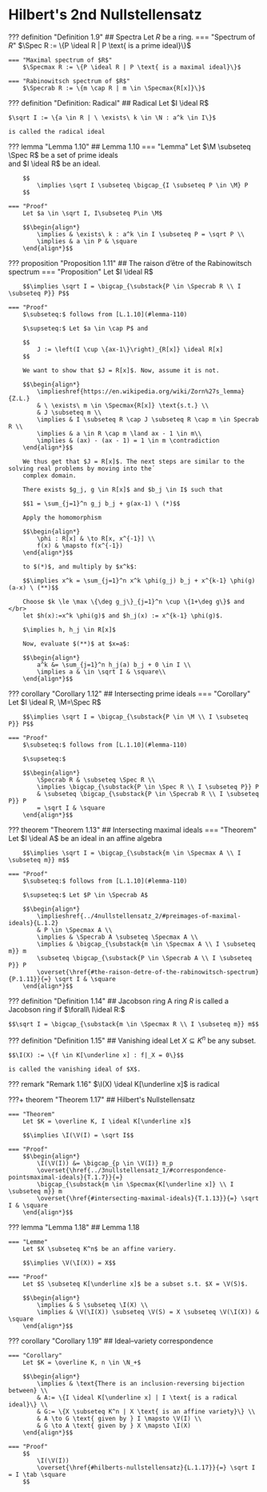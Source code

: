 # Hilbert's 2nd Nullstellensatz

??? definition "Definition 1.9"
    ## Spectra
    Let $R$ be a ring.
    === "Spectrum of $R$"
        $\Spec R := \{P \ideal R | P \text{ is a prime ideal}\}$

    === "Maximal spectrum of $R$"
        $\Specmax R := \{P \ideal R | P \text{ is a maximal ideal}\}$

    === "Rabinowitsch spectrum of $R$"
        $\Specrab R := \{m \cap R | m \in \Specmax{R[x]}\}$

??? definition "Definition: Radical"
    ## Radical
    Let $I \ideal R$
    
    $\sqrt I := \{a \in R | \ \exists\ k \in \N : a^k \in I\}$

    is called the radical ideal



??? lemma "Lemma 1.10"
    ## Lemma 1.10
    === "Lemma"
        Let $\M \subseteq \Spec R$ be a set of prime ideals</br>
        and $I \ideal R$ be an ideal.

        $$
            \implies \sqrt I \subseteq \bigcap_{I \subseteq P \in \M} P
        $$

    === "Proof"
        Let $a \in \sqrt I, I\subseteq P\in \M$

        $$\begin{align*}
            \implies & \exists\ k : a^k \in I \subseteq P = \sqrt P \\
            \implies & a \in P & \square
        \end{align*}$$


??? proposition "Proposition 1.11"
    ## The raison d’être of the Rabinowitsch spectrum
    === "Proposition"
        Let $I \ideal R$

        $$\implies \sqrt I = \bigcap_{\substack{P \in \Specrab R \\ I \subseteq P}} P$$

    === "Proof"
        $\subseteq:$ follows from [L.1.10](#lemma-110)

        $\supseteq:$ Let $a \in \cap P$ and 

        $$
            J := \left(I \cup \{ax-1\}\right)_{R[x]} \ideal R[x]
        $$

        We want to show that $J = R[x]$. Now, assume it is not.
        
        $$\begin{align*}
            \implieshref{https://en.wikipedia.org/wiki/Zorn%27s_lemma}{Z.L.}
            & \ \exists\ m \in \Specmax{R[x]} \text{s.t.} \\
            & J \subseteq m \\
            \implies & I \subseteq R \cap J \subseteq R \cap m \in Specrab R \\
            \implies & a \in R \cap m \land ax - 1 \in m\\
            \implies & (ax) - (ax - 1) = 1 \in m \contradiction
        \end{align*}$$
        
        We thus get that $J = R[x]$. The next steps are similar to the solving real problems by moving into the´
        complex domain.

        There exists $g_j, g \in R[x]$ and $b_j \in I$ such that

        $$1 = \sum_{j=1}^n g_j b_j + g(ax-1) \ (*)$$

        Apply the homomorphism
        
        $$\begin{align*}
            \phi : R[x] & \to R[x, x^{-1}] \\
            f(x) & \mapsto f(x^{-1})
        \end{align*}$$

        to $(*)$, and multiply by $x^k$:

        $$\implies x^k = \sum_{j=1}^n x^k \phi(g_j) b_j + x^{k-1} \phi(g) (a-x) \ (**)$$
        
        Choose $k \le \max \{\deg g_j\}_{j=1}^n \cup \{1+\deg g\}$ and </br>
        let $h(x):=x^k \phi(g)$ and $h_j(x) := x^{k-1} \phi(g)$.

        $\implies h, h_j \in R[x]$

        Now, evaluate $(**)$ at $x=a$:
    
        $$\begin{align*}
            a^k &= \sum_{j=1}^n h_j(a) b_j + 0 \in I \\
            \implies a & \in \sqrt I & \square\\
        \end{align*}$$


??? corollary "Corollary 1.12"
    ## Intersecting prime ideals
    === "Corollary"
        Let $I \ideal R, \M=\Spec R$

        $$\implies \sqrt I = \bigcap_{\substack{P \in \M \\ I \subseteq P}} P$$

    === "Proof"
        $\subseteq:$ follows from [L.1.10](#lemma-110)
        
        $\supseteq:$

        $$\begin{align*}
            \Specrab R & \subseteq \Spec R \\
            \implies \bigcap_{\substack{P \in \Spec R \\ I \subseteq P}} P
            & \subseteq \bigcap_{\substack{P \in \Specrab R \\ I \subseteq P}} P
            = \sqrt I & \square
        \end{align*}$$


??? theorem "Theorem 1.13"
    ## Intersecting maximal ideals
    === "Theorem"
        Let $I \ideal A$ be an ideal in an affine algebra

        $$\implies \sqrt I = \bigcap_{\substack{m \in \Specmax A \\ I \subseteq m}} m$$
    
    === "Proof"
        $\subseteq:$ follows from [L.1.10](#lemma-110)
        
        $\supseteq:$ Let $P \in \Specrab A$

        $$\begin{align*}
            \implieshref{../4nullstellensatz_2/#preimages-of-maximal-ideals}{L.1.2}
            & P \in \Specmax A \\
            \implies & \Specrab A \subseteq \Specmax A \\
            \implies & \bigcap_{\substack{m \in \Specmax A \\ I \subseteq m}} m
            \subseteq \bigcap_{\substack{P \in \Specrab A \\ I \subseteq P}} P
            \overset{\href{#the-raison-detre-of-the-rabinowitsch-spectrum}{P.1.11}}{=} \sqrt I & \square 
        \end{align*}$$

??? definition "Definition 1.14"
    ## Jacobson ring
    A ring $R$ is called a Jacobson ring if $\forall\ I\ideal R:$

    $$\sqrt I = \bigcap_{\substack{m \in \Specmax R \\ I \subseteq m}} m$$


??? definition "Definition 1.15"
    ## Vanishing ideal
    Let $X \subseteq K^n$ be any subset.
    
    $$\I(X) := \{f \in K[\underline x] : f|_X = 0\}$$

    is called the vanishing ideal of $X$.


??? remark "Remark 1.16"
    $\I(X) \ideal K[\underline x]$ is radical


???+ theorem "Theorem 1.17"
    ## Hilbert's Nullstellensatz

    === "Theorem"
        Let $K = \overline K, I \ideal K[\underline x]$

        $$\implies \I(\V(I) = \sqrt I$$

    === "Proof"
        $$\begin{align*}
            \I(\V(I)) &= \bigcap_{p \in \V(I)} m_p
            \overset{\href{../3nullstellensatz_1/#correspondence-pointsmaximal-ideals}{T.1.7}}{=}
            \bigcap_{\substack{m \in \Specmax{K[\underline x]} \\ I \subseteq m}} m
            \overset{\href{#intersecting-maximal-ideals}{T.1.13}}{=} \sqrt I & \square
        \end{align*}$$


??? lemma "Lemma 1.18"
    ## Lemma 1.18

    === "Lemme"
        Let $X \subseteq K^n$ be an affine variery.

        $$\implies \V(\I(X)) = X$$

    === "Proof"
        Let $S \subseteq K[\underline x]$ be a subset s.t. $X = \V(S)$.

        $$\begin{align*}
            \implies & S \subseteq \I(X) \\
            \implies & \V(\I(X)) \subseteq \V(S) = X \subseteq \V(\I(X)) & \square
        \end{align*}$$


??? corollary "Corollary 1.19"
    ## Ideal–variety correspondence
    
    === "Corollary"
        Let $K = \overline K, n \in \N_+$
    
        $$\begin{align*}
            \implies & \text{There is an inclusion-reversing bijection between} \\
            & A:= \{I \ideal K[\underline x] | I \text{ is a radical ideal}\} \\
            & G:= \{X \subseteq K^n | X \text{ is an affine variety}\} \\
            & A \to G \text{ given by } I \mapsto \V(I) \\
            & G \to A \text{ given by } X \mapsto \I(X)
        \end{align*}$$

    === "Proof"
        $$
            \I(\V(I))
            \overset{\href{#hilberts-nullstellensatz}{L.1.17}}{=} \sqrt I = I \tab \square
        $$
